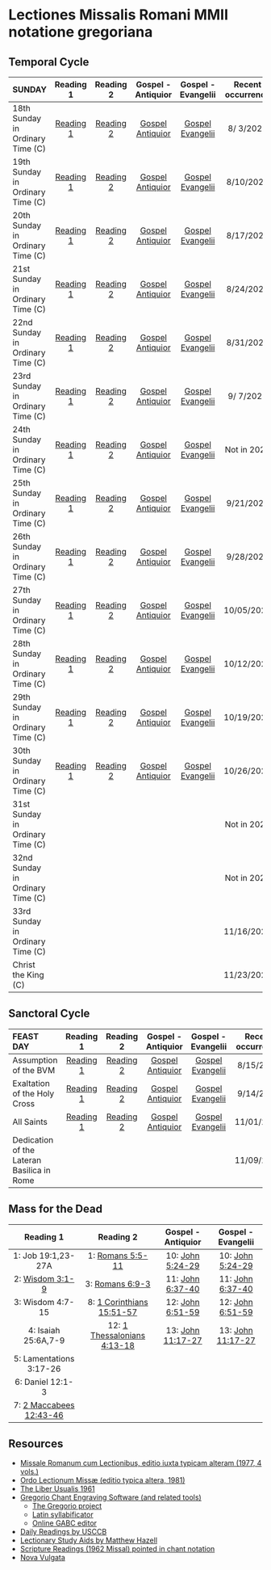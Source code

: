# Lectiones Missalis Romani MMII notatione gregoriana

## Temporal Cycle

| SUNDAY                           | Reading 1                       | Reading 2                       | Gospel - Antiquior                     | Gospel - Evangelii                     | Recent occurrence |
|:---------------------------------|:-------------------------------:|:-------------------------------:|:--------------------------------------:|:--------------------------------------:|:-----------------:|
| 18th Sunday in Ordinary Time (C) | [Reading 1](files/OT/c18pr.pdf) | [Reading 2](files/OT/c18ep.pdf) | [Gospel Antiquior](files/OT/c18ga.pdf) | [Gospel Evangelii](files/OT/c18ge.pdf) |  8/ 3/2025        |
| 19th Sunday in Ordinary Time (C) | [Reading 1](files/OT/c19pr.pdf) | [Reading 2](files/OT/c19ep.pdf) | [Gospel Antiquior](files/OT/c19ga.pdf) | [Gospel Evangelii](files/OT/c19ge.pdf) |  8/10/2025        |
| 20th Sunday in Ordinary Time (C) | [Reading 1](files/OT/c20pr.pdf) | [Reading 2](files/OT/c20ep.pdf) | [Gospel Antiquior](files/OT/c20ga.pdf) | [Gospel Evangelii](files/OT/c20ge.pdf) |  8/17/2025        |
| 21st Sunday in Ordinary Time (C) | [Reading 1](files/OT/c21pr.pdf) | [Reading 2](files/OT/c21ep.pdf) | [Gospel Antiquior](files/OT/c21ga.pdf) | [Gospel Evangelii](files/OT/c21ge.pdf) |  8/24/2025        |
| 22nd Sunday in Ordinary Time (C) | [Reading 1](files/OT/c22pr.pdf) | [Reading 2](files/OT/c22ep.pdf) | [Gospel Antiquior](files/OT/c22ga.pdf) | [Gospel Evangelii](files/OT/c22ge.pdf) |  8/31/2025        |
| 23rd Sunday in Ordinary Time (C) | [Reading 1](files/OT/c23pr.pdf) | [Reading 2](files/OT/c23ep.pdf) | [Gospel Antiquior](files/OT/c23ga.pdf) | [Gospel Evangelii](files/OT/c23ge.pdf) |  9/ 7/2025        |
| 24th Sunday in Ordinary Time (C) | [Reading 1](files/OT/c24pr.pdf) | [Reading 2](files/OT/c24ep.pdf) | [Gospel Antiquior](files/OT/c24ga.pdf) | [Gospel Evangelii](files/OT/c24ge.pdf) |  Not in 2025      |
| 25th Sunday in Ordinary Time (C) | [Reading 1](files/OT/c25pr.pdf) | [Reading 2](files/OT/c25ep.pdf) | [Gospel Antiquior](files/OT/c25ga.pdf) | [Gospel Evangelii](files/OT/c25ge.pdf) |  9/21/2025        |
| 26th Sunday in Ordinary Time (C) | [Reading 1](files/OT/c26pr.pdf) | [Reading 2](files/OT/c26ep.pdf) | [Gospel Antiquior](files/OT/c26ga.pdf) | [Gospel Evangelii](files/OT/c26ge.pdf) |  9/28/2025        |
| 27th Sunday in Ordinary Time (C) | [Reading 1](files/OT/c27pr.pdf) | [Reading 2](files/OT/c27ep.pdf) | [Gospel Antiquior](files/OT/c27ga.pdf) | [Gospel Evangelii](files/OT/c27ge.pdf) | 10/05/2025        |
| 28th Sunday in Ordinary Time (C) | [Reading 1](files/OT/c28pr.pdf) | [Reading 2](files/OT/c28ep.pdf) | [Gospel Antiquior](files/OT/c28ga.pdf) | [Gospel Evangelii](files/OT/c28ge.pdf) | 10/12/2025        |
| 29th Sunday in Ordinary Time (C) | [Reading 1](files/OT/c29pr.pdf) | [Reading 2](files/OT/c29ep.pdf) | [Gospel Antiquior](files/OT/c29ga.pdf) | [Gospel Evangelii](files/OT/c29ge.pdf) | 10/19/2025        |
| 30th Sunday in Ordinary Time (C) | [Reading 1](files/OT/c30pr.pdf) | [Reading 2](files/OT/c30ep.pdf) | [Gospel Antiquior](files/OT/c30ga.pdf) | [Gospel Evangelii](files/OT/c30ge.pdf) | 10/26/2025        |
| 31st Sunday in Ordinary Time (C) | | | | |  Not in 2025      |
| 32nd Sunday in Ordinary Time (C) | | | | |  Not in 2025      |
| 33rd Sunday in Ordinary Time (C) | | | | | 11/16/2025        |
| Christ the King (C)              | | | | | 11/23/2025        |

## Sanctoral Cycle

| FEAST DAY                        | Reading 1                       | Reading 2                       | Gospel - Antiquior                     | Gospel - Evangelii                     | Recent occurrence |
|:---------------------------------|:-------------------------------:|:-------------------------------:|:--------------------------------------:|:--------------------------------------:|:-----------------:|
| Assumption of the BVM            | [Reading 1](files/SA/asmap.pdf) | [Reading 2](files/SA/asmep.pdf) | [Gospel Antiquior](files/SA/asmga.pdf) | [Gospel Evangelii](files/SA/asmge.pdf) |  8/15/2025        |
| Exaltation of the Holy Cross     | [Reading 1](files/SA/ehcpr.pdf) | [Reading 2](files/SA/ehcep.pdf) | [Gospel Antiquior](files/SA/ehcga.pdf) | [Gospel Evangelii](files/SA/ehcge.pdf) |  9/14/2025        |
| All Saints                       | [Reading 1](files/SA/astap.pdf) | [Reading 2](files/SA/astep.pdf) | [Gospel Antiquior](files/SA/astga.pdf) | [Gospel Evangelii](files/SA/astge.pdf) | 11/01/2025        |
| Dedication of the Lateran Basilica in Rome | | | | | 11/09/2025        |

## Mass for the Dead

| Reading 1                                     | Reading 2                                         | Gospel - Antiquior                      | Gospel - Evangelii                      |
|:---------------------------------------------:|:-------------------------------------------------:|:---------------------------------------:|:---------------------------------------:|
| 1: Job 19:1,23-27A                            | 1: [Romans 5:5-11](files/DE/d01ep.pdf)            | 10: [John 5:24-29](files/DE/dga10.pdf)  | 10: [John 5:24-29](files/DE/dge10.pdf)  |
| 2: [Wisdom 3:1-9](files/DE/d02ot.pdf)         | 3: [Romans 6:9-3](files/DE/d03ep.pdf)             | 11: [John 6:37-40](files/DE/dga11.pdf)  | 11: [John 6:37-40](files/DE/dge11.pdf)  |
| 3: Wisdom 4:7-15                              | 8: [1 Corinthians 15:51-57](files/DE/d08ep.pdf)   | 12: [John 6:51-59](files/DE/dga12.pdf)  | 12: [John 6:51-59](files/DE/dge12.pdf)  |
| 4: Isaiah 25:6A,7-9                           | 12: [1 Thessalonians 4:13-18](files/DE/d12ep.pdf) | 13: [John 11:17-27](files/DE/dga13.pdf) | 13: [John 11:17-27](files/DE/dge13.pdf) |
| 5: Lamentations 3:17-26                       | | | |
| 6: Daniel 12:1-3                              | | | |
| 7: [2 Maccabees 12:43-46](files/DE/d07ot.pdf) | | | |

## Resources

- [Missale Romanum cum Lectionibus, editio iuxta typicam alteram (1977, 4 vols.)](https://archive.org/details/MissaleRomanumCumLectionibus1977Vol34/)
- [Ordo Lectionum Missæ (editio typica altera, 1981)](https://archive.org/details/OLM1981/)
- [The Liber Usualis 1961](https://archive.org/details/TheLiberUsualis1961/)
- [Gregorio Chant Engraving Software (and related tools)](http://www.gregoriochant.org/)
    - [The Gregorio project](https://gregorio-project.github.io/index.html)
    - [Latin syllabificator](https://gregorio-project.github.io/hyphen-la/)
    - [Online GABC editor](https://www.sourceandsummit.com/editor/legacy/)
- [Daily Readings by USCCB](https://bible.usccb.org/readings/calendar)
- [Lectionary Study Aids by Matthew Hazell](https://catholiclectionary.blogspot.com/)
- [Scripture Readings (1962 Missal) pointed in chant notation](http://www.windsorlatinmass.org/latin/chant.htm)
- [Nova Vulgata](https://www.vatican.va/archive/bible/nova_vulgata/documents/nova-vulgata_index_lt.html)
